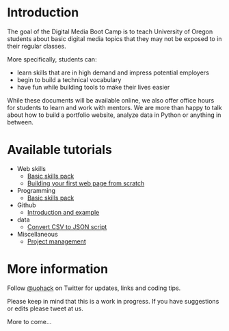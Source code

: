 # Introduction

The goal of the Digital Media Boot Camp is to teach University of Oregon students about basic digital media topics that they may not be exposed to in their regular classes.

More specifically, students can:

* learn skills that are in high demand and impress potential employers
* begin to build a technical vocabulary
* have fun while building tools to make their lives easier

While these documents will be available online, we also offer office hours for students to learn and work with mentors. We are more than happy to talk about how to build a portfolio website, analyze data in Python or anything in between.

# Available tutorials

* Web skills
  * [Basic skills pack](https://github.com/uohack/digital-media-boot-camp/blob/gh-pages/web/01-web-basics-skills-pack.md)
  * [Building your first web page from scratch](https://github.com/uohack/digital-media-boot-camp/blob/gh-pages/web/02-starting-from-scratch.md)
* Programming
  * [Basic skills pack](https://github.com/uohack/digital-media-boot-camp/blob/gh-pages/programming/01-programming-basics.md)
* Github
  * [Introduction and example](https://github.com/uohack/digital-media-boot-camp/tree/gh-pages/github)
* data
  * [Convert CSV to JSON script](https://github.com/uohack/digital-media-boot-camp/tree/gh-pages/data/csvjson)
* Miscellaneous
  * [Project management](https://github.com/uohack/digital-media-boot-camp/blob/gh-pages/misc-skills/project-management.md)


# More information

Follow [@uohack](https://twitter.com/uohack) on Twitter for updates, links and coding tips.

Please keep in mind that this is a work in progress. If you have suggestions or edits please tweet at us.

More to come...
